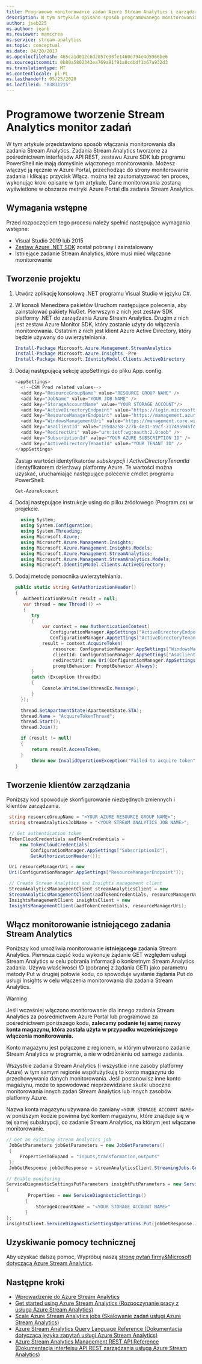 ```yaml
---
title: Programowe monitorowanie zadań Azure Stream Analytics i zarządzanie nimi
description: W tym artykule opisano sposób programowanego monitorowania Stream Analytics zadań utworzonych za pomocą interfejsów API REST, zestawu Azure SDK lub programu PowerShell.
author: jseb225
ms.author: jeanb
ms.reviewer: mamccrea
ms.service: stream-analytics
ms.topic: conceptual
ms.date: 04/20/2017
ms.openlocfilehash: 465ca1d012c6d2057e33fe1460e794e4d5966be6
ms.sourcegitcommit: 0b80a5802343ea769a91f91a8cdbdf1b67a932d3
ms.translationtype: MT
ms.contentlocale: pl-PL
ms.lasthandoff: 05/25/2020
ms.locfileid: "83831215"
---
```

# <a name="programmatically-create-a-stream-analytics-job-monitor"></a>Programowe tworzenie Stream Analytics monitor zadań

W tym artykule przedstawiono sposób włączania monitorowania dla zadania Stream Analytics. Zadania Stream Analytics tworzone za pośrednictwem interfejsów API REST, zestawu Azure SDK lub programu PowerShell nie mają domyślnie włączonego monitorowania. Możesz włączyć ją ręcznie w Azure Portal, przechodząc do strony monitorowanie zadania i klikając przycisk Włącz. można też zautomatyzować ten proces, wykonując kroki opisane w tym artykule. Dane monitorowania zostaną wyświetlone w obszarze metryki Azure Portal dla zadania Stream Analytics.

## <a name="prerequisites"></a>Wymagania wstępne

Przed rozpoczęciem tego procesu należy spełnić następujące wymagania wstępne:

* Visual Studio 2019 lub 2015
* [Zestaw Azure .NET SDK](https://azure.microsoft.com/downloads/) został pobrany i zainstalowany
* Istniejące zadanie Stream Analytics, które musi mieć włączone monitorowanie

## <a name="create-a-project"></a>Tworzenie projektu

1. Utwórz aplikację konsolową .NET programu Visual Studio w języku C#.
2. W konsoli Menedżera pakietów Uruchom następujące polecenia, aby zainstalować pakiety NuGet. Pierwszym z nich jest zestaw SDK platformy .NET do zarządzania Azure Stream Analytics. Drugim z nich jest zestaw Azure Monitor SDK, który zostanie użyty do włączenia monitorowania. Ostatnim z nich jest klient Azure Active Directory, który będzie używany do uwierzytelniania.
   
   ```powershell
   Install-Package Microsoft.Azure.Management.StreamAnalytics
   Install-Package Microsoft.Azure.Insights -Pre
   Install-Package Microsoft.IdentityModel.Clients.ActiveDirectory
   ```
3. Dodaj następującą sekcję appSettings do pliku App. config.
   
   ```csharp
   <appSettings>
     <!--CSM Prod related values-->
     <add key="ResourceGroupName" value="RESOURCE GROUP NAME" />
     <add key="JobName" value="YOUR JOB NAME" />
     <add key="StorageAccountName" value="YOUR STORAGE ACCOUNT"/>
     <add key="ActiveDirectoryEndpoint" value="https://login.microsoftonline.com/" />
     <add key="ResourceManagerEndpoint" value="https://management.azure.com/" />
     <add key="WindowsManagementUri" value="https://management.core.windows.net/" />
     <add key="AsaClientId" value="1950a258-227b-4e31-a9cf-717495945fc2" />
     <add key="RedirectUri" value="urn:ietf:wg:oauth:2.0:oob" />
     <add key="SubscriptionId" value="YOUR AZURE SUBSCRIPTION ID" />
     <add key="ActiveDirectoryTenantId" value="YOUR TENANT ID" />
   </appSettings>
   ```
   Zastąp wartości identyfikatorów *subskrypcji i* *ActiveDirectoryTenantId* identyfikatorem dzierżawy platformy Azure. Te wartości można uzyskać, uruchamiając następujące polecenie cmdlet programu PowerShell:
   
   ```powershell
   Get-AzureAccount
   ```
4. Dodaj następujące instrukcje using do pliku źródłowego (Program.cs) w projekcie.
   
   ```csharp
     using System;
     using System.Configuration;
     using System.Threading;
     using Microsoft.Azure;
     using Microsoft.Azure.Management.Insights;
     using Microsoft.Azure.Management.Insights.Models;
     using Microsoft.Azure.Management.StreamAnalytics;
     using Microsoft.Azure.Management.StreamAnalytics.Models;
     using Microsoft.IdentityModel.Clients.ActiveDirectory;
   ```
5. Dodaj metodę pomocnika uwierzytelniania.

   ```csharp   
   public static string GetAuthorizationHeader()
   {
      AuthenticationResult result = null;
      var thread = new Thread(() =>
      {
         try
         {
             var context = new AuthenticationContext(
                ConfigurationManager.AppSettings["ActiveDirectoryEndpoint"] +
                ConfigurationManager.AppSettings["ActiveDirectoryTenantId"]);
             result = context.AcquireToken(
                 resource: ConfigurationManager.AppSettings["WindowsManagementUri"],
                 clientId: ConfigurationManager.AppSettings["AsaClientId"],
                 redirectUri: new Uri(ConfigurationManager.AppSettings["RedirectUri"]),
                 promptBehavior: PromptBehavior.Always);
         }
         catch (Exception threadEx)
         {
             Console.WriteLine(threadEx.Message);
         }
     });

     thread.SetApartmentState(ApartmentState.STA);
     thread.Name = "AcquireTokenThread";
     thread.Start();
     thread.Join();
   
     if (result != null)
     {
         return result.AccessToken;
     }
         throw new InvalidOperationException("Failed to acquire token");
   }
   ```

## <a name="create-management-clients"></a>Tworzenie klientów zarządzania

Poniższy kod spowoduje skonfigurowanie niezbędnych zmiennych i klientów zarządzania.

   ```csharp
    string resourceGroupName = "<YOUR AZURE RESOURCE GROUP NAME>";
    string streamAnalyticsJobName = "<YOUR STREAM ANALYTICS JOB NAME>";

    // Get authentication token
    TokenCloudCredentials aadTokenCredentials =
        new TokenCloudCredentials(
            ConfigurationManager.AppSettings["SubscriptionId"],
            GetAuthorizationHeader());

    Uri resourceManagerUri = new
    Uri(ConfigurationManager.AppSettings["ResourceManagerEndpoint"]);

    // Create Stream Analytics and Insights management client
    StreamAnalyticsManagementClient streamAnalyticsClient = new
    StreamAnalyticsManagementClient(aadTokenCredentials, resourceManagerUri);
    InsightsManagementClient insightsClient = new
    InsightsManagementClient(aadTokenCredentials, resourceManagerUri);
   ```

## <a name="enable-monitoring-for-an-existing-stream-analytics-job"></a>Włącz monitorowanie istniejącego zadania Stream Analytics

Poniższy kod umożliwia monitorowanie **istniejącego** zadania Stream Analytics. Pierwsza część kodu wykonuje żądanie GET względem usługi Stream Analytics w celu pobrania informacji o konkretnym Stream Analytics zadania. Używa właściwości *ID* (pobranej z żądania GET) jako parametru metody Put w drugiej połowie kodu, co spowoduje wysłanie żądania Put do usługi Insights w celu włączenia monitorowania dla zadania Stream Analytics.

> [!WARNING]
> Jeśli wcześniej włączono monitorowanie dla innego zadania Stream Analytics za pośrednictwem Azure Portal lub programowo za pośrednictwem poniższego kodu, **zalecamy podanie tej samej nazwy konta magazynu, która została użyta w przypadku wcześniejszego włączenia monitorowania.**
> 
> Konto magazynu jest połączone z regionem, w którym utworzono zadanie Stream Analytics w programie, a nie w odróżnieniu od samego zadania.
> 
> Wszystkie zadania Stream Analytics (i wszystkie inne zasoby platformy Azure) w tym samym regionie współużytkują to konto magazynu do przechowywania danych monitorowania. Jeśli postanowisz inne konto magazynu, może to spowodować nieprzewidziane skutki uboczne monitorowania innych zadań Stream Analytics lub innych zasobów platformy Azure.
> 
> Nazwa konta magazynu używana do zamiany `<YOUR STORAGE ACCOUNT NAME>` w poniższym kodzie powinna być kontem magazynu, które znajduje się w tej samej subskrypcji, co zadanie Stream Analytics, na którym jest włączane monitorowanie.
> 
> 
>    ```csharp
>    // Get an existing Stream Analytics job
>     JobGetParameters jobGetParameters = new JobGetParameters()
>     {
>         PropertiesToExpand = "inputs,transformation,outputs"
>     };
>     JobGetResponse jobGetResponse = streamAnalyticsClient.StreamingJobs.Get(resourceGroupName, streamAnalyticsJobName, jobGetParameters);
>
>    // Enable monitoring
>    ServiceDiagnosticSettingsPutParameters insightPutParameters = new ServiceDiagnosticSettingsPutParameters()
>    {
>            Properties = new ServiceDiagnosticSettings()
>           {
>               StorageAccountName = "<YOUR STORAGE ACCOUNT NAME>"
>           }
>    };
>   insightsClient.ServiceDiagnosticSettingsOperations.Put(jobGetResponse.Job.Id, insightPutParameters);
>   ```


## <a name="get-support"></a>Uzyskiwanie pomocy technicznej

Aby uzyskać dalszą pomoc, Wypróbuj naszą [stronę pytań firmy&Microsoft dotyczącą Azure Stream Analytics](https://docs.microsoft.com/answers/topics/azure-stream-analytics.html).

## <a name="next-steps"></a>Następne kroki

* [Wprowadzenie do Azure Stream Analytics](stream-analytics-introduction.md)
* [Get started using Azure Stream Analytics (Rozpoczynanie pracy z usługą Azure Stream Analytics)](stream-analytics-real-time-fraud-detection.md)
* [Scale Azure Stream Analytics jobs (Skalowanie zadań usługi Azure Stream Analytics)](stream-analytics-scale-jobs.md)
* [Azure Stream Analytics Query Language Reference (Dokumentacja dotycząca języka zapytań usługi Azure Stream Analytics)](https://docs.microsoft.com/stream-analytics-query/stream-analytics-query-language-reference)
* [Azure Stream Analytics Management REST API Reference (Dokumentacja interfejsu API REST zarządzania usługą Azure Stream Analytics)](https://msdn.microsoft.com/library/azure/dn835031.aspx)
